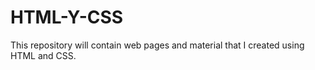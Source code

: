 # HTML-Y-CSS

This repository will contain web pages and material that I created using HTML and CSS.
